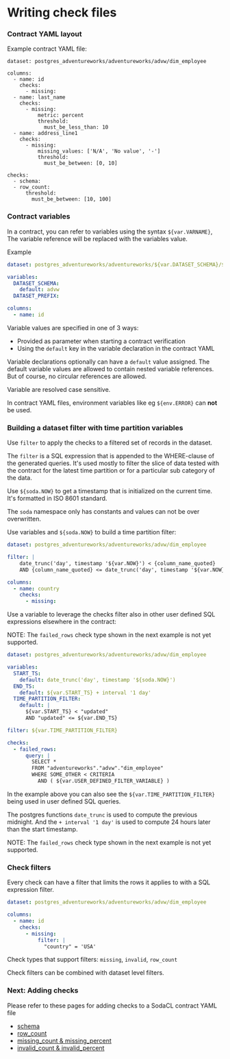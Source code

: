 # Writing check files

### Contract YAML layout

Example contract YAML file:
```
dataset: postgres_adventureworks/adventureworks/advw/dim_employee

columns:
  - name: id
    checks:
      - missing:
  - name: last_name
    checks:
      - missing:
          metric: percent
          threshold:
            must_be_less_than: 10
  - name: address_line1
    checks:
      - missing:
          missing_values: ['N/A', 'No value', '-']
          threshold:
            must_be_between: [0, 10]

checks:
  - schema:
  - row_count:
      threshold:
        must_be_between: [10, 100]
```

### Contract variables

In a contract, you can refer to variables using the syntax `${var.VARNAME}`, The variable reference 
will be replaced with the variables value.

Example
```yaml
dataset: postgres_adventureworks/adventureworks/${var.DATASET_SCHEMA}/${var.DATASET_PREFIX}_employee

variables: 
  DATASET_SCHEMA:
    default: advw
  DATASET_PREFIX:

columns:
  - name: id
```

Variable values are specified in one of 3 ways: 
* Provided as parameter when starting a contract verification
* Using the `default` key in the variable declaration in the contract YAML

Variable declarations optionally can have a `default` value assigned.  The default variable 
values are allowed to contain nested variable references.  But of course, no circular 
references are allowed.

Variable are resolved case sensitive.

In contract YAML files, environment variables like eg `${env.ERROR}` can **not** be used.

### Building a dataset filter with time partition variables

Use `filter` to apply the checks to a filtered set of records in the dataset.

The `filter` is a SQL expression that is appended to the WHERE-clause of the 
generated queries.  It's used mostly to filter the slice of data tested with the contract 
for the latest time partition or for a particular sub category of the data.

Use `${soda.NOW}` to get a timestamp that is initialized on the current time.  
It's formatted in ISO 8601 standard.

The `soda` namespace only has constants and values can not be over overwritten.

Use variables and `${soda.NOW}` to build a time partition filter:
```yaml
dataset: postgres_adventureworks/adventureworks/advw/dim_employee

filter: |
    date_trunc('day', timestamp '${var.NOW}') < {column_name_quoted}
    AND {column_name_quoted} <= date_trunc('day', timestamp '${var.NOW}') + interval '1 day'

columns:
  - name: country
    checks:
      - missing:
```

Use a variable to leverage the checks filter also in other user defined SQL expressions 
elsewhere in the contract:

NOTE: The `failed_rows` check type shown in the next example is not yet supported.

```yaml
dataset: postgres_adventureworks/adventureworks/advw/dim_employee

variables:
  START_TS:
    default: date_trunc('day', timestamp '${soda.NOW}')
  END_TS:
    default: ${var.START_TS} + interval '1 day'
  TIME_PARTITION_FILTER:
    default: |
      ${var.START_TS} < "updated"
      AND "updated" <= ${var.END_TS}

filter: ${var.TIME_PARTITION_FILTER}

checks:
  - failed_rows:
      query: |
        SELECT * 
        FROM "adventureworks"."advw"."dim_employee"
        WHERE SOME_OTHER < CRITERIA
          AND ( ${var.USER_DEFINED_FILTER_VARIABLE} )
```

In the example above you can also see the `${var.TIME_PARTITION_FILTER}` being used in user defined SQL queries.

The postgres functions `date_trunc` is used to compute the previous midnight.  And the 
`+ interval '1 day'` is used to compute 24 hours later than the start timestamp.

NOTE: The `failed_rows` check type shown in the next example is not yet supported.

### Check filters

Every check can have a filter that limits the rows it applies to with a SQL expression filter.

```yaml
dataset: postgres_adventureworks/adventureworks/advw/dim_employee

columns:
  - name: id
    checks:
      - missing:
          filter: |
            "country" = 'USA'
```

Check types that support filters: `missing`, `invalid`, `row_count`

Check filters can be combined with dataset level filters. 

### Next: Adding checks

Please refer to these pages for adding checks to a SodaCL contract YAML file

* [schema](schema_check.md)
* [row_count](row_count_check.md)
* [missing_count & missing_percent](missing_checks.md)
* [invalid_count & invalid_percent](invalid_checks.md)
